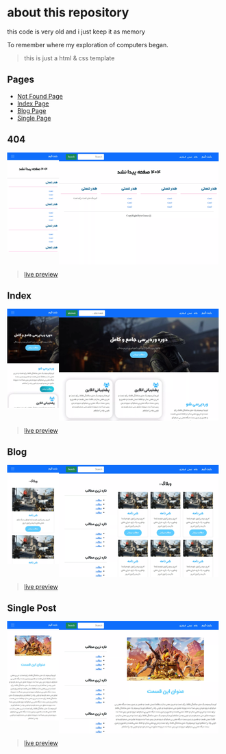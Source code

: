 # about this repository

this code is very old and i just keep it as memory

To remember where my exploration of computers began.

> this is just a html & css template

## Pages

- [Not Found Page](#404)
- [Index Page](#Index)
- [Blog Page](#Blog)
- [Single Page](#single-post)

## 404

<div style="display: flex; align-items: flex-start;">
    <img style="width: 24%" src="./screenshots/404-mobile.webp" />
    <img style="width: 74%" src="./screenshots/404-desktop.webp" />
</div>

> [live preview](https://mohammadshool.github.io/old-memory-web-pages/the-best-blog/404.html)

## Index

<div style="display: flex; align-items: flex-start;">
    <img style="width: 24%" src="./screenshots/index-mobile.webp" />
    <img style="width: 74%" src="./screenshots/index-desktop.webp" />
</div>

> [live preview](https://mohammadshool.github.io/old-memory-web-pages/the-best-blog/index.html)

## Blog

<div style="display: flex; align-items: flex-start;">
    <img style="width: 24%" src="./screenshots/blog-mobile.webp" />
    <img style="width: 74%" src="./screenshots/blog-desktop.webp" />
</div>

> [live preview](https://mohammadshool.github.io/old-memory-web-pages/the-best-blog/blog.html)

## Single Post

<div style="display: flex; align-items: flex-start;">
    <img style="width: 24%" src="./screenshots/single-mobile.webp" />
    <img style="width: 74%" src="./screenshots/single-desktop.webp" />
</div>

> [live preview](https://mohammadshool.github.io/old-memory-web-pages/the-best-blog/single.html)